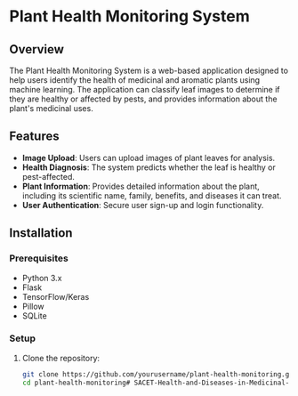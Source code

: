 # Plant Health Monitoring System

## Overview
The Plant Health Monitoring System is a web-based application designed to help users identify the health of medicinal and aromatic plants using machine learning. The application can classify leaf images to determine if they are healthy or affected by pests, and provides information about the plant's medicinal uses.

## Features
- **Image Upload**: Users can upload images of plant leaves for analysis.
- **Health Diagnosis**: The system predicts whether the leaf is healthy or pest-affected.
- **Plant Information**: Provides detailed information about the plant, including its scientific name, family, benefits, and diseases it can treat.
- **User Authentication**: Secure user sign-up and login functionality.

## Installation

### Prerequisites
- Python 3.x
- Flask
- TensorFlow/Keras
- Pillow
- SQLite

### Setup
1. Clone the repository:
   ```bash
   git clone https://github.com/yourusername/plant-health-monitoring.git
   cd plant-health-monitoring# SACET-Health-and-Diseases-in-Medicinal-and-Aromatic-Plants-Using-Machine-Learning